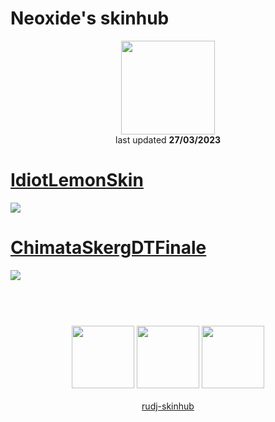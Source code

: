# Neoxide's skinhub
<p align="center">
<a href="https://osu.ppy.sh/users/17907702">
  <img src="https://a.ppy.sh/17907702"  
       width="150"
       height="150"></a>
<br>
last updated <b>27/03/2023</b>
</p>

# [IdiotLemonSkin](https://github.com/rudj-skinhub/woal/raw/tyfh/neoxide/IdiotLemonSkin.osk)
[![](https://images2.imgbox.com/96/97/zpnIBUvm_o.png)](https://github.com/rudj-skinhub/woal/raw/tyfh/neoxide/IdiotLemonSkin.osk)

# [ChimataSkergDTFinale](https://github.com/rudj-skinhub/woal/raw/tyfh/neoxide/ChimataSkergDTFinale.osk)
[![](https://images2.imgbox.com/7b/3c/8V7nhMPP_o.png)](https://github.com/rudj-skinhub/woal/raw/tyfh/neoxide/ChimataSkergDTFinale.osk)

#
<p align="center">
  <br></br>
  <a href="https://www.twitch.tv/neoxide___">
  <img src="https://i.imgur.com/HM030lk.png" 
       width="100" 
       height="100"></a>
  <a href="https://www.youtube.com/channel/UCI2ESjzIPAWlfyjLoa6KBvQ">
  <img src="https://i.imgur.com/YWbDUUy.png"  
       width="100" 
       height="100"></a>
  <a href="https://twitter.com/LikesSoars">
  <img src="https://i.imgur.com/PUQ5uWf.png" 
       width="100" 
       height="100"></a>
  <br></br>
  <a href="README.md">rudj-skinhub</a>
 </p>
